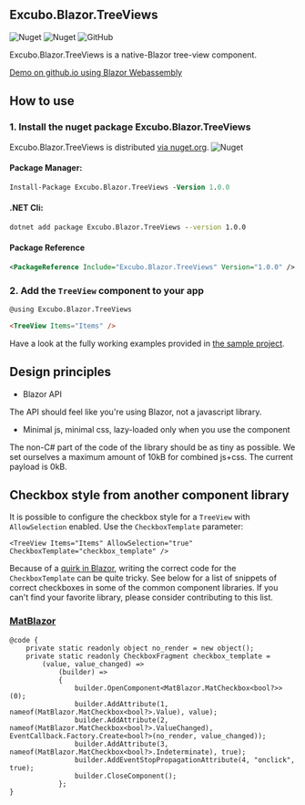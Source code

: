 ## Excubo.Blazor.TreeViews

![Nuget](https://img.shields.io/nuget/v/Excubo.Blazor.TreeViews)
![Nuget](https://img.shields.io/nuget/dt/Excubo.Blazor.TreeViews)
![GitHub](https://img.shields.io/github/license/excubo-ag/Blazor.TreeViews)

Excubo.Blazor.TreeViews is a native-Blazor tree-view component.

[Demo on github.io using Blazor Webassembly](https://excubo-ag.github.io/Blazor.TreeViews/)

## How to use

### 1. Install the nuget package Excubo.Blazor.TreeViews

Excubo.Blazor.TreeViews is distributed [via nuget.org](https://www.nuget.org/packages/Excubo.Blazor.TreeViews/).
![Nuget](https://img.shields.io/nuget/v/Excubo.Blazor.TreeViews)

#### Package Manager:
```ps
Install-Package Excubo.Blazor.TreeViews -Version 1.0.0
```

#### .NET Cli:
```cmd
dotnet add package Excubo.Blazor.TreeViews --version 1.0.0
```

#### Package Reference
```xml
<PackageReference Include="Excubo.Blazor.TreeViews" Version="1.0.0" />
```

### 2. Add the `TreeView` component to your app

```html
@using Excubo.Blazor.TreeViews

<TreeView Items="Items" />
```

Have a look at the fully working examples provided in [the sample project](https://github.com/excubo-ag/Blazor.TreeViews/tree/main/TestProject_Components).

## Design principles

- Blazor API

The API should feel like you're using Blazor, not a javascript library.

- Minimal js, minimal css, lazy-loaded only when you use the component

The non-C# part of the code of the library should be as tiny as possible. We set ourselves a maximum amount of 10kB for combined js+css.
The current payload is 0kB.

## Checkbox style from another component library

It is possible to configure the checkbox style for a `TreeView` with `AllowSelection` enabled. Use the `CheckboxTemplate` parameter:

```
<TreeView Items="Items" AllowSelection="true" CheckboxTemplate="checkbox_template" />
```

Because of a [quirk in Blazor](https://github.com/dotnet/aspnetcore/issues/24655), writing the correct code for the `CheckboxTemplate` can be quite tricky.
See below for a list of snippets of correct checkboxes in some of the common component libraries.
If you can't find your favorite library, please consider contributing to this list.

### [MatBlazor](https://github.com/SamProf/MatBlazor)

```
@code {
    private static readonly object no_render = new object();
    private static readonly CheckboxFragment checkbox_template =
        (value, value_changed) =>
            (builder) =>
            {
                builder.OpenComponent<MatBlazor.MatCheckbox<bool?>>(0);
                builder.AddAttribute(1, nameof(MatBlazor.MatCheckbox<bool?>.Value), value);
                builder.AddAttribute(2, nameof(MatBlazor.MatCheckbox<bool?>.ValueChanged), EventCallback.Factory.Create<bool?>(no_render, value_changed));
                builder.AddAttribute(3, nameof(MatBlazor.MatCheckbox<bool?>.Indeterminate), true);
                builder.AddEventStopPropagationAttribute(4, "onclick", true);
                builder.CloseComponent();
            };
}
```

